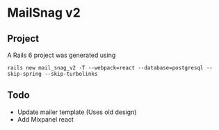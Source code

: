 # MailSnag v2

## Project

A Rails 6 project was generated using

```
rails new mail_snag_v2 -T --webpack=react --database=postgresql --skip-spring --skip-turbolinks
```

## Todo

* Update mailer template (Uses old design)
* Add Mixpanel react